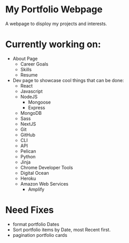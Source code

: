 # My Portfolio Webpage
A webpage to disploy my projects and interests.

# Currently working on:
* About Page
  * Career Goals
  * Skills
  * Resume
* Dev page to showcase cool things that can be done:
  * React
  * Javascript
  * NodeJS
    * Mongoose
    * Express
  * MongoDB
  * Sass
  * NextJS
  * Git
  * GitHub
  * CLI
  * API
  * Pelican
  * Python
  * Jinja
  * Chrome Developer Tools
  * Digital Ocean
  * Heroku
  * Amazon Web Services
    * Amplify

# Need Fixes
* format portfolio Dates
* Sort portfolio items by Date, most Recent first.
* pagination portfolio cards